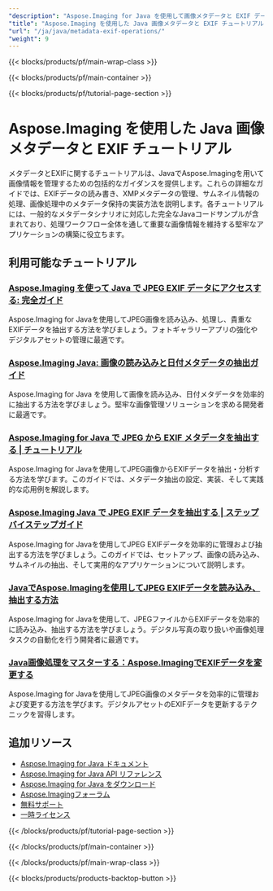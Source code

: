 ```yaml
---
"description": "Aspose.Imaging for Java を使用して画像メタデータと EXIF データを読み取り、書き込み、変更するための完全なチュートリアル。"
"title": "Aspose.Imaging を使用した Java 画像メタデータと EXIF チュートリアル"
"url": "/ja/java/metadata-exif-operations/"
"weight": 9
---
```


{{< blocks/products/pf/main-wrap-class >}}

{{< blocks/products/pf/main-container >}}

{{< blocks/products/pf/tutorial-page-section >}}
# Aspose.Imaging を使用した Java 画像メタデータと EXIF チュートリアル

メタデータとEXIFに関するチュートリアルは、JavaでAspose.Imagingを用いて画像情報を管理するための包括的なガイダンスを提供します。これらの詳細なガイドでは、EXIFデータの読み書き、XMPメタデータの管理、サムネイル情報の処理、画像処理中のメタデータ保持の実装方法を説明します。各チュートリアルには、一般的なメタデータシナリオに対応した完全なJavaコードサンプルが含まれており、処理ワークフロー全体を通して重要な画像情報を維持する堅牢なアプリケーションの構築に役立ちます。

## 利用可能なチュートリアル

### [Aspose.Imaging を使って Java で JPEG EXIF データにアクセスする: 完全ガイド](./mastering-image-processing-java-aspose-imaging-exif-data/)
Aspose.Imaging for Javaを使用してJPEG画像を読み込み、処理し、貴重なEXIFデータを抽出する方法を学びましょう。フォトギャラリーアプリの強化やデジタルアセットの管理に最適です。

### [Aspose.Imaging Java: 画像の読み込みと日付メタデータの抽出ガイド](./master-aspose-imaging-java-load-images-date-info/)
Aspose.Imaging for Java を使用して画像を読み込み、日付メタデータを効率的に抽出する方法を学びましょう。堅牢な画像管理ソリューションを求める開発者に最適です。

### [Aspose.Imaging for Java で JPEG から EXIF メタデータを抽出する | チュートリアル](./read-exif-data-jpeg-aspose-imaging-java/)
Aspose.Imaging for Javaを使用してJPEG画像からEXIFデータを抽出・分析する方法を学びます。このガイドでは、メタデータ抽出の設定、実装、そして実践的な応用例を解説します。

### [Aspose.Imaging Java で JPEG EXIF データを抽出する | ステップバイステップガイド](./mastering-jpeg-exif-data-aspose-imaging-java/)
Aspose.Imaging for Javaを使用してJPEG EXIFデータを効率的に管理および抽出する方法を学びましょう。このガイドでは、セットアップ、画像の読み込み、サムネイルの抽出、そして実用的なアプリケーションについて説明します。

### [JavaでAspose.Imagingを使用してJPEG EXIFデータを読み込み、抽出する方法](./aspose-imaging-java-extract-jpeg-exif-data/)
Aspose.Imaging for Javaを使用して、JPEGファイルからEXIFデータを効率的に読み込み、抽出する方法を学びましょう。デジタル写真の取り扱いや画像処理タスクの自動化を行う開発者に最適です。

### [Java画像処理をマスターする：Aspose.ImagingでEXIFデータを変更する](./java-image-processing-copy-modify-exif-aspose-imaging/)
Aspose.Imaging for Javaを使用してJPEG画像のメタデータを効率的に管理および変更する方法を学びます。デジタルアセットのEXIFデータを更新するテクニックを習得します。

## 追加リソース

- [Aspose.Imaging for Java ドキュメント](https://docs.aspose.com/imaging/java/)
- [Aspose.Imaging for Java API リファレンス](https://reference.aspose.com/imaging/java/)
- [Aspose.Imaging for Java をダウンロード](https://releases.aspose.com/imaging/java/)
- [Aspose.Imagingフォーラム](https://forum.aspose.com/c/imaging)
- [無料サポート](https://forum.aspose.com/)
- [一時ライセンス](https://purchase.aspose.com/temporary-license/)

{{< /blocks/products/pf/tutorial-page-section >}}

{{< /blocks/products/pf/main-container >}}

{{< /blocks/products/pf/main-wrap-class >}}

{{< blocks/products/products-backtop-button >}}